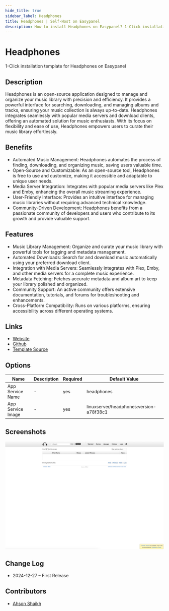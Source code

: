 ```yaml
---
hide_title: true
sidebar_label: Headphones
title: Headphones | Self-Host on Easypanel
description: How to install Headphones on Easypanel? 1-Click installation template for Headphones on Easypanel
---
```


<!-- generated -->

# Headphones

1-Click installation template for Headphones on Easypanel

## Description

Headphones is an open-source application designed to manage and organize your music library with precision and efficiency. It provides a powerful interface for searching, downloading, and managing albums and tracks, ensuring your music collection is always up-to-date. Headphones integrates seamlessly with popular media servers and download clients, offering an automated solution for music enthusiasts. With its focus on flexibility and ease of use, Headphones empowers users to curate their music library effortlessly.

## Benefits

- Automated Music Management: Headphones automates the process of finding, downloading, and organizing music, saving users valuable time.
- Open-Source and Customizable: As an open-source tool, Headphones is free to use and customize, making it accessible and adaptable to unique user needs.
- Media Server Integration: Integrates with popular media servers like Plex and Emby, enhancing the overall music streaming experience.
- User-Friendly Interface: Provides an intuitive interface for managing music libraries without requiring advanced technical knowledge.
- Community-Driven Development: Headphones benefits from a passionate community of developers and users who contribute to its growth and provide valuable support.

## Features

- Music Library Management: Organize and curate your music library with powerful tools for tagging and metadata management.
- Automated Downloads: Search for and download music automatically using your preferred download client.
- Integration with Media Servers: Seamlessly integrates with Plex, Emby, and other media servers for a complete music experience.
- Metadata Fetching: Fetches accurate metadata and album art to keep your library polished and organized.
- Community Support: An active community offers extensive documentation, tutorials, and forums for troubleshooting and enhancements.
- Cross-Platform Compatibility: Runs on various platforms, ensuring accessibility across different operating systems.

## Links

- [Website](https://github.com/rembo10/headphones)
- [Github](https://github.com/rembo10/headphones)
- [Template Source](https://github.com/easypanel-io/templates/tree/main/templates/headphones)

## Options

Name | Description | Required | Default Value
-|-|-|-
App Service Name | - | yes | headphones
App Service Image | - | yes | linuxserver/headphones:version-a78f38c1

## Screenshots

![Headphones Screenshot](./assets/screenshot.png)

## Change Log

- 2024-12-27 – First Release

## Contributors

- [Ahson Shaikh](https://github.com/Ahson-Shaikh)
